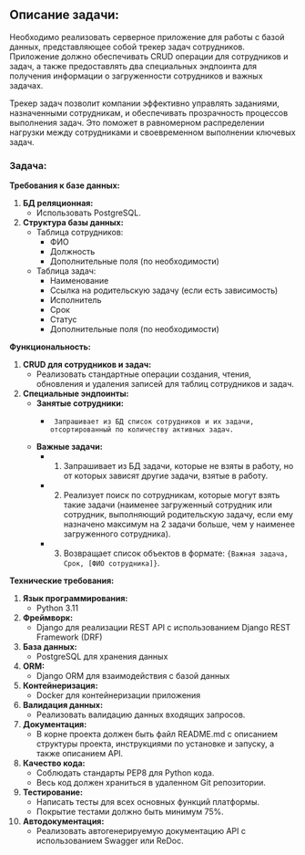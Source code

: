 ## Описание задачи:

Необходимо реализовать серверное приложение для работы с базой данных, представляющее собой трекер задач сотрудников. Приложение должно обеспечивать CRUD операции для сотрудников и задач, а также предоставлять два специальных эндпоинта для получения информации о загруженности сотрудников и важных задачах.

Трекер задач позволит компании эффективно управлять заданиями, назначенными сотрудникам, и обеспечивать прозрачность процессов выполнения задач. Это поможет в равномерном распределении нагрузки между сотрудниками и своевременном выполнении ключевых задач.

### Задача:
**Требования к базе данных:**

1. **БД реляционная:**
    - Использовать PostgreSQL.
2. **Структура базы данных:**
    + Таблица сотрудников:
        - ФИО
        - Должность
        - Дополнительные поля (по необходимости)
    + Таблица задач:
        - Наименование
        - Ссылка на родительскую задачу (если есть зависимость)
        - Исполнитель
        - Срок
        - Статус
        - Дополнительные поля (по необходимости)

**Функциональность:**

1. **CRUD для сотрудников и задач:**
    - Реализовать стандартные операции создания, чтения, обновления и удаления записей для таблиц сотрудников и задач.
2. **Специальные эндпоинты:**
    - **Занятые сотрудники:**
      +      Запрашивает из БД список сотрудников и их задачи, отсортированный по количеству активных задач.
    - **Важные задачи:**
      +   1. Запрашивает из БД задачи, которые не взяты в работу, но от которых зависят другие задачи, взятые в работу.
      +   2. Реализует поиск по сотрудникам, которые могут взять такие задачи (наименее загруженный сотрудник или сотрудник, выполняющий родительскую задачу, если ему назначено максимум на 2 задачи больше, чем у наименее загруженного сотрудника).
      +   3. Возвращает список объектов в формате: `{Важная задача, Срок, [ФИО сотрудника]}`.



**Технические требования:**

1. **Язык программирования:**
    + Python 3.11
2. **Фреймворк:**
    + Django для реализации REST API с использованием Django REST Framework (DRF)
3. **База данных:**
    + PostgreSQL для хранения данных
4. **ORM:**
    + Django ORM для взаимодействия с базой данных
5. **Контейнеризация:**
    + Docker для контейнеризации приложения
6. **Валидация данных:**
    + Реализовать валидацию данных входящих запросов.
7. **Документация:**
    + В корне проекта должен быть файл README.md с описанием структуры проекта, инструкциями по установке и запуску, а также описанием API.
8. **Качество кода:**
    + Соблюдать стандарты PEP8 для Python кода.
    + Весь код должен храниться в удаленном Git репозитории.
9. **Тестирование:**
    + Написать тесты для всех основных функций платформы.
    + Покрытие тестами должно быть минимум 75%.
10. **Автодокументация:**
    + Реализовать автогенерируемую документацию API с использованием Swagger или ReDoc.